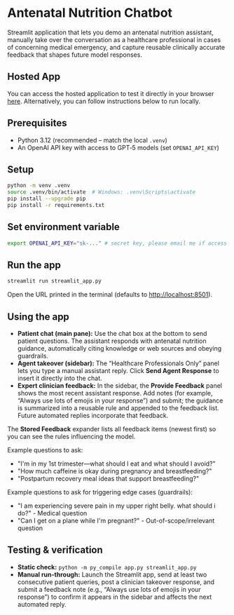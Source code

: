 # Antenatal Nutrition Chatbot

Streamlit application that lets you demo an antenatal nutrition assistant, manually take over the conversation as a healthcare professional in cases of concerning medical emergency, and capture reusable clinically accurate feedback that shapes future model responses.

## Hosted App

You can access the hosted application to test it directly in your browser [here](https://antenatal-nutrition-chatbot.streamlit.app/).
Alternatively, you can follow instructions below to run locally.

## Prerequisites

- Python 3.12 (recommended – match the local `.venv`)
- An OpenAI API key with access to GPT‑5 models (set `OPENAI_API_KEY`)

## Setup

```bash
python -m venv .venv
source .venv/bin/activate  # Windows: .venv\Scripts\activate
pip install --upgrade pip
pip install -r requirements.txt
```

## Set environment variable
```bash
export OPENAI_API_KEY="sk-..." # secret key, please email me if access needed
```

## Run the app

```bash
streamlit run streamlit_app.py
```

Open the URL printed in the terminal (defaults to <http://localhost:8501>).

## Using the app

- **Patient chat (main pane):** Use the chat box at the bottom to send patient questions. The assistant responds with antenatal nutrition guidance, automatically citing knowledge or web sources and obeying guardrails.
- **Agent takeover (sidebar):** The “Healthcare Professionals Only” panel lets you type a manual assistant reply. Click **Send Agent Response** to insert it directly into the chat.
- **Expert clinician feedback:** In the sidebar, the **Provide Feedback** panel shows the most recent assistant response. Add notes (for example, “Always use lots of emojis in your response”) and submit; the guidance is summarized into a reusable rule and appended to the feedback list. Future automated replies incorporate that feedback.

The **Stored Feedback** expander lists all feedback items (newest first) so you can see the rules influencing the model.

Example questions to ask:
- "I'm in my 1st trimester—what should I eat and what should I avoid?"
- "How much caffeine is okay during pregnancy and breastfeeding?"
- "Postpartum recovery meal ideas that support breastfeeding?"

Example questions to ask for triggering edge cases (guardrails):
- "I am experiencing severe pain in my upper right belly. what should i do?" - Medical question
- "Can I get on a plane while I'm pregnant?" - Out-of-scope/irrelevant question
  
## Testing & verification

- **Static check:** `python -m py_compile app.py streamlit_app.py`
- **Manual run-through:** Launch the Streamlit app, send at least two consecutive patient queries, post a clinician takeover response, and submit a feedback note (e.g., “Always use lots of emojis in your response”) to confirm it appears in the sidebar and affects the next automated reply.

